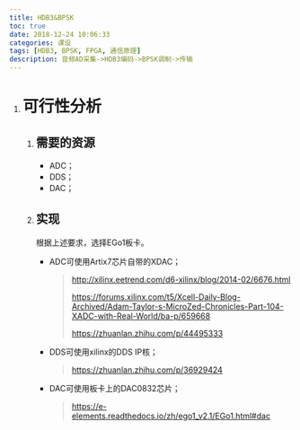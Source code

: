 ```yaml
---
title: HDB3&BPSK
toc: true
date: 2018-12-24 10:06:33
categories: 课设
tags: [HDB3, BPSK, FPGA, 通信原理]
description: 音频AD采集->HDB3编码->BPSK调制->传输
---
```


1. # 可行性分析

   1. ## 需要的资源

      - ADC；
      - DDS；
      - DAC；

   2. ## 实现

      根据上述要求，选择EGo1板卡。

      - ADC可使用Artix7芯片自带的XDAC；

        > http://xilinx.eetrend.com/d6-xilinx/blog/2014-02/6676.html
        >
        > https://forums.xilinx.com/t5/Xcell-Daily-Blog-Archived/Adam-Taylor-s-MicroZed-Chronicles-Part-104-XADC-with-Real-World/ba-p/659668
        >
        > https://zhuanlan.zhihu.com/p/44495333

      - DDS可使用xilinx的DDS IP核；

        > https://zhuanlan.zhihu.com/p/36929424

      - DAC可使用板卡上的DAC0832芯片；

        > https://e-elements.readthedocs.io/zh/ego1_v2.1/EGo1.html#dac